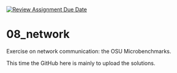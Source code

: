 [![Review Assignment Due Date](https://classroom.github.com/assets/deadline-readme-button-24ddc0f5d75046c5622901739e7c5dd533143b0c8e959d652212380cedb1ea36.svg)](https://classroom.github.com/a/MgzCTqlW)
# 08_network

Exercise on network communication: the OSU Microbenchmarks.

This time the GitHub here is mainly to upload the solutions.
